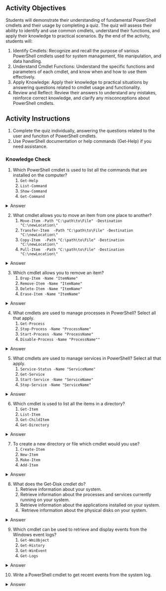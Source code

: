 ## Activity Objectives

Students will demonstrate their understanding of fundamental PowerShell cmdlets and their usage by completing a quiz. The quiz will assess their ability to identify and use common cmdlets, understand their functions, and apply their knowledge to practical scenarios. By the end of the activity, students will:
1. Identify Cmdlets: Recognize and recall the purpose of various PowerShell cmdlets used for system management, file manipulation, and data handling.
2. Understand Cmdlet Functions: Understand the specific functions and parameters of each cmdlet, and know when and how to use them effectively.
3. Apply Knowledge: Apply their knowledge to practical situations by answering questions related to cmdlet usage and functionality.
4. Review and Reflect: Review their answers to understand any mistakes, reinforce correct knowledge, and clarify any misconceptions about PowerShell cmdlets.

## Activity Instructions
1. Complete the quiz individually, answering the questions related to the user and funciton of PowerShell cmdlets.
2. Use PowerShell documentation or help commands (Get-Help) if you need assistance.

### Knowledge Check
1. Which PowerShell cmdlet is used to list all the commands that are installed on the computer?
   1. `Get-Help`  
   2. `List-Command`  
   3. `Show-Command`  
   4. `Get-Command`  
<details closed>
<summary>Answer</summary>
<code>Get-Command</code>
</details>

2. What cmdlet allows you to move an item from one place to another?
   1. `Move-Item -Path "C:\path\to\File" -Destination "C:\newLocation\"`  
   2. `Transfer-Item  -Path "C:\path\to\File" -Destination "C:\newLocation\"`  
   3. `Copy-Item  -Path "C:\path\to\File" -Destination "C:\newLocation\"`  
   4. `Pull-Item  -Path "C:\path\to\File" -Destination "C:\newLocation\"`  
<details closed>
<summary>Answer</summary>
<code>Move-Item -Path "C:\path\to\File" -Destination "C:\newLocation\"</code>
</details>

3. Which cmdlet allows you to remove an item?
   1. `Drop-Item -Name "ItemName"`  
   2. `Remove-Item -Name "ItemName"`  
   3. `Delete-Item -Name "ItemName"`  
   4. `Erase-Item -Name "ItemName"`  
<details closed>
<summary>Answer</summary>
<code>Remove-Item -Name "ItemName"</code>
</details>

4. What cmdlets are used to manage processes in PowerShell? Select all that apply.
   1. `Get-Process`  
   2. `Stop-Process -Name "ProcessName"`  
   3. `Start-Process -Name "ProcessName"`  
   4. `Disable-Process -Name "ProcessName""`  
<details closed>
<summary>Answer</summary>
<code>Get-Process</code><br><code>Stop-Process -Name "ProcessName"</code><br><code>Start-Process -Name "ProcessName"</code>
</details>

5. What cmdlets are used to manage services in PowerShell? Select all that apply.
   1. `Service-Status -Name "ServiceName"`  
   2. `Get-Service`  
   3. `Start-Service -Name "ServiceName"`  
   4. `Stop-Service -Name "ServiceName"`  
<details closed>
<summary>Answer</summary>
<code>Get-Service</code><br><code>Start-Service -Name "ServiceName"</code><br><code>Stop-Service -Name "ServiceName"</code>
</details>

6. Which cmdlet is used to list all the items in a directory?
   1. `Get-Item`  
   2. `List-Item`  
   3. `Get-ChildItem`  
   4. `Get-Directory`  
<details closed>
<summary>Answer</summary>
<code>Get-ChildItem</code>
</details>

7. To create a new directory or file which cmdlet would you use?
   1. `Create-Item`  
   2. `New-Item`  
   3. `Make-Item`  
   4. `Add-Item`  
<details closed>
<summary>Answer</summary>
<code>New-Item</code>
</details>

8. What does the Get-Disk cmdlet do?
   1. Retrieve information about  your system. 
   2. Retrieve information about  the processes and services currently running on your system.
   3. Retrieve information about the applications installed on your system.
   4. `Retrieve information about the physical disks on your system.
<details closed>
<summary>Answer</summary>
Retrieve information about the physical disks on your system.
</details>

9. Which cmdlet can be used to retrieve and display events from the Windows event logs?
   1. `Get-WmiObject`  
   2. `Get-History`  
   3. `Get-WinEvent`  
   4. `Get-Logs`  
<details closed>
<summary>Answer</summary>
<code>Get-WinEvent</code>
</details>

10. Write a PowerShell cmdlet to get recent events from the system log.
<details closed>
<summary>Answer</summary>
<code>Get-EventLog</code> can be used, to be exact you can execute <code>Get-EventLog -LogName System -Newest 50</code>
</details>
